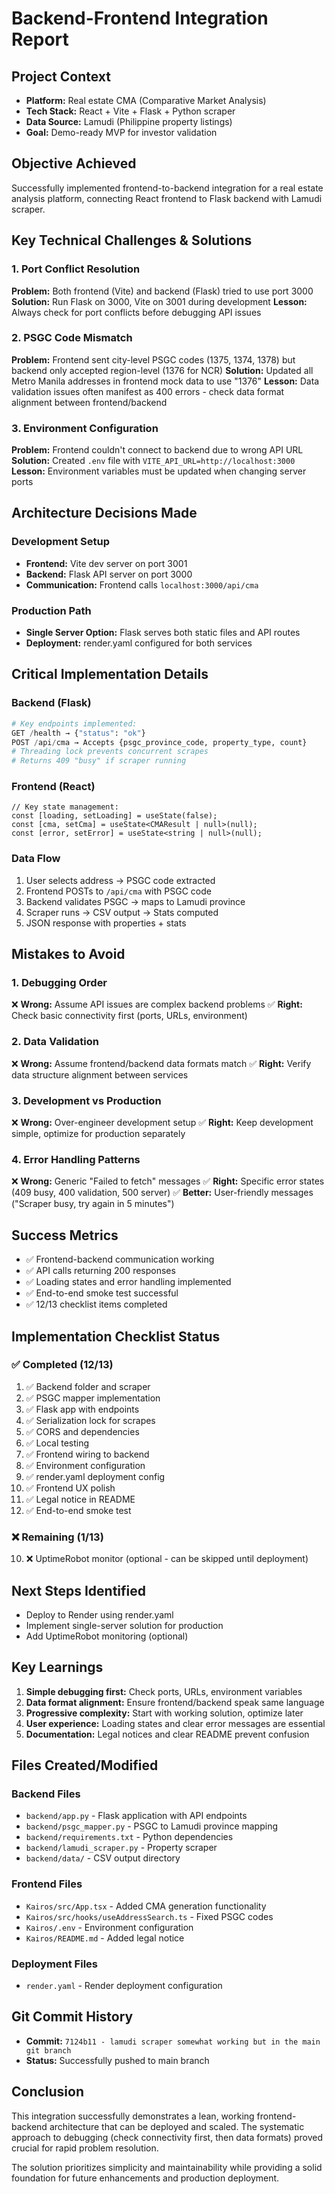 # Backend-Frontend Integration Report

## Project Context
- **Platform:** Real estate CMA (Comparative Market Analysis)
- **Tech Stack:** React + Vite + Flask + Python scraper
- **Data Source:** Lamudi (Philippine property listings)
- **Goal:** Demo-ready MVP for investor validation

## Objective Achieved
Successfully implemented frontend-to-backend integration for a real estate analysis platform, connecting React frontend to Flask backend with Lamudi scraper.

## Key Technical Challenges & Solutions

### 1. Port Conflict Resolution
**Problem:** Both frontend (Vite) and backend (Flask) tried to use port 3000
**Solution:** Run Flask on 3000, Vite on 3001 during development
**Lesson:** Always check for port conflicts before debugging API issues

### 2. PSGC Code Mismatch
**Problem:** Frontend sent city-level PSGC codes (1375, 1374, 1378) but backend only accepted region-level (1376 for NCR)
**Solution:** Updated all Metro Manila addresses in frontend mock data to use "1376"
**Lesson:** Data validation issues often manifest as 400 errors - check data format alignment between frontend/backend

### 3. Environment Configuration
**Problem:** Frontend couldn't connect to backend due to wrong API URL
**Solution:** Created `.env` file with `VITE_API_URL=http://localhost:3000`
**Lesson:** Environment variables must be updated when changing server ports

## Architecture Decisions Made

### Development Setup
- **Frontend:** Vite dev server on port 3001
- **Backend:** Flask API server on port 3000
- **Communication:** Frontend calls `localhost:3000/api/cma`

### Production Path
- **Single Server Option:** Flask serves both static files and API routes
- **Deployment:** render.yaml configured for both services

## Critical Implementation Details

### Backend (Flask)
```python
# Key endpoints implemented:
GET /health → {"status": "ok"}
POST /api/cma → Accepts {psgc_province_code, property_type, count}
# Threading lock prevents concurrent scrapes
# Returns 409 "busy" if scraper running
```

### Frontend (React)
```tsx
// Key state management:
const [loading, setLoading] = useState(false);
const [cma, setCma] = useState<CMAResult | null>(null);
const [error, setError] = useState<string | null>(null);
```

### Data Flow
1. User selects address → PSGC code extracted
2. Frontend POSTs to `/api/cma` with PSGC code
3. Backend validates PSGC → maps to Lamudi province
4. Scraper runs → CSV output → Stats computed
5. JSON response with properties + stats

## Mistakes to Avoid

### 1. Debugging Order
❌ **Wrong:** Assume API issues are complex backend problems
✅ **Right:** Check basic connectivity first (ports, URLs, environment)

### 2. Data Validation
❌ **Wrong:** Assume frontend/backend data formats match
✅ **Right:** Verify data structure alignment between services

### 3. Development vs Production
❌ **Wrong:** Over-engineer development setup
✅ **Right:** Keep development simple, optimize for production separately

### 4. Error Handling Patterns
❌ **Wrong:** Generic "Failed to fetch" messages
✅ **Right:** Specific error states (409 busy, 400 validation, 500 server)
✅ **Better:** User-friendly messages ("Scraper busy, try again in 5 minutes")

## Success Metrics
- ✅ Frontend-backend communication working
- ✅ API calls returning 200 responses
- ✅ Loading states and error handling implemented
- ✅ End-to-end smoke test successful
- ✅ 12/13 checklist items completed

## Implementation Checklist Status

### ✅ Completed (12/13)
1. ✅ Backend folder and scraper
2. ✅ PSGC mapper implementation
3. ✅ Flask app with endpoints
4. ✅ Serialization lock for scrapes
5. ✅ CORS and dependencies
6. ✅ Local testing
7. ✅ Frontend wiring to backend
8. ✅ Environment configuration
9. ✅ render.yaml deployment config
11. ✅ Frontend UX polish
12. ✅ Legal notice in README
13. ✅ End-to-end smoke test

### ❌ Remaining (1/13)
10. ❌ UptimeRobot monitor (optional - can be skipped until deployment)

## Next Steps Identified
- Deploy to Render using render.yaml
- Implement single-server solution for production
- Add UptimeRobot monitoring (optional)

## Key Learnings
1. **Simple debugging first:** Check ports, URLs, environment variables
2. **Data format alignment:** Ensure frontend/backend speak same language
3. **Progressive complexity:** Start with working solution, optimize later
4. **User experience:** Loading states and clear error messages are essential
5. **Documentation:** Legal notices and clear README prevent confusion

## Files Created/Modified

### Backend Files
- `backend/app.py` - Flask application with API endpoints
- `backend/psgc_mapper.py` - PSGC to Lamudi province mapping
- `backend/requirements.txt` - Python dependencies
- `backend/lamudi_scraper.py` - Property scraper
- `backend/data/` - CSV output directory

### Frontend Files
- `Kairos/src/App.tsx` - Added CMA generation functionality
- `Kairos/src/hooks/useAddressSearch.ts` - Fixed PSGC codes
- `Kairos/.env` - Environment configuration
- `Kairos/README.md` - Added legal notice

### Deployment Files
- `render.yaml` - Render deployment configuration

## Git Commit History
- **Commit:** `7124b11 - lamudi scraper somewhat working but in the main git branch`
- **Status:** Successfully pushed to main branch

## Conclusion
This integration successfully demonstrates a lean, working frontend-backend architecture that can be deployed and scaled. The systematic approach to debugging (check connectivity first, then data formats) proved crucial for rapid problem resolution.

The solution prioritizes simplicity and maintainability while providing a solid foundation for future enhancements and production deployment.
